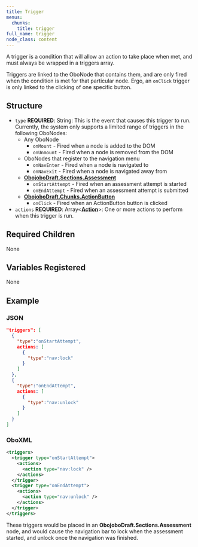 ```yaml
---
title: Trigger
menus:
  chunks:
    title: trigger
full_name: trigger
node_class: content
---
```

A trigger is a condition that will allow an action to take place when met, and must always be wrapped in a triggers array.

Triggers are linked to the OboNode that contains them, and are only fired when the condition is met for that particular node. Ergo, an `onClick` trigger is only linked to the clicking of one specific button.

## Structure

* `type` **REQUIRED**: String: This is the event that causes this trigger to run. Currently, the system only supports a limited range of triggers in the following OboNodes:
  * Any OboNode
    * `onMount` - Fired when a node is added to the DOM
    * `onUnmount` - Fired when a node is removed from the DOM
  * OboNodes that register to the navigation menu
    * `onNavEnter` - Fired when a node is navigated to
    * `onNavExit` - Fired when a node is navigated away from
  * **[ObojoboDraft.Sections.Assessment](obonode_assessment)**
    * `onStartAttempt` - Fired when an assessment attempt is started
    * `onEndAttempt` - Fired when an assessment attempt is submitted
  * **[ObojoboDraft.Chunks.ActionButton](obonode_actionbutton)**
    * `onClick` - Fired when an ActionButton button is clicked
* `actions` **REQUIRED**: Array\<**[Action](content_action.md)**>: One or more actions to perform when this trigger is run.


## Required Children

None

## Variables Registered

None

## Example

### JSON

```json
"triggers": [
  {
    "type":"onStartAttempt",
    actions: [
      {
        "type":"nav:lock"
      }
    ]
  },
  {
    "type":"onEndAttempt",
    actions: [
      {
        "type":"nav:unlock"
      }
    ]
  }
]
```

### OboXML

```xml
<triggers>
  <trigger type="onStartAttempt">
    <actions>
      <action type="nav:lock" />
    </actions>
  </trigger>
  <trigger type="onEndAttempt">
    <actions>
      <action type="nav:unlock" />
    </actions>
  </trigger>
</triggers>
```

These triggers would be placed in an **ObojoboDraft.Sections.Assessment** node, and would cause the navigation bar to lock when the assessment started, and unlock once the navigation was finished.
